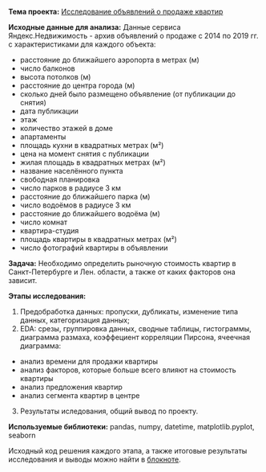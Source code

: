 **Тема проекта:** [Исследование объявлений о продаже квартир](https://clck.ru/WigF7)

**Исходные данные для анализа:** Данные сервиса Яндекс.Недвижимость - архив объявлений о продаже  c 2014 по 2019 гг. с характеристиками для каждого объекта:

- расстояние до ближайшего аэропорта в метрах (м)
- число балконов
- высота потолков (м)
- расстояние до центра города (м)
- сколько дней было размещено объявление (от публикации до снятия)
- дата публикации
- этаж
- количество этажей в доме
- апартаменты 
- площадь кухни в квадратных метрах (м²)
- цена на момент снятия с публикации
- жилая площадь в квадратных метрах (м²)
- название населённого пункта
- свободная планировка 
- число парков в радиусе 3 км
- расстояние до ближайшего парка (м)
- число водоёмов в радиусе 3 км
- расстояние до ближайшего водоёма (м)
- число комнат
- квартира-студия
- площадь квартиры в квадратных метрах (м²)
- число фотографий квартиры в объявлении

**Задача:** Необходимо определить рыночную стоимость квартир в Санкт-Петербурге и Лен. области, а также от каких факторов она зависит.

**Этапы исследования:**
1. Предобработка данных: пропуски, дубликаты, изменение типа данных, категоризация данных;
2. EDA: срезы, группировка данных, сводные таблицы, гистограммы, диаграмма размаха, коэффециент корреляции Пирсона, ячеечная диаграмма:
- анализ времени для продажи квартиры
- анализ факторов, которые больше всего влияют на стоимость квартиры
- анализ предложения квартир
- анализ сегмента квартир в центре
3. Результаты иследования, общий вывод по проекту.

**Используемые библиотеки:** pandas, numpy, datetime, matplotlib.pyplot, seaborn

Исходный код решения каждого этапа, а также итоговые результаты исследования и выводы можно найти в [блокноте](https://clck.ru/WigF7).
